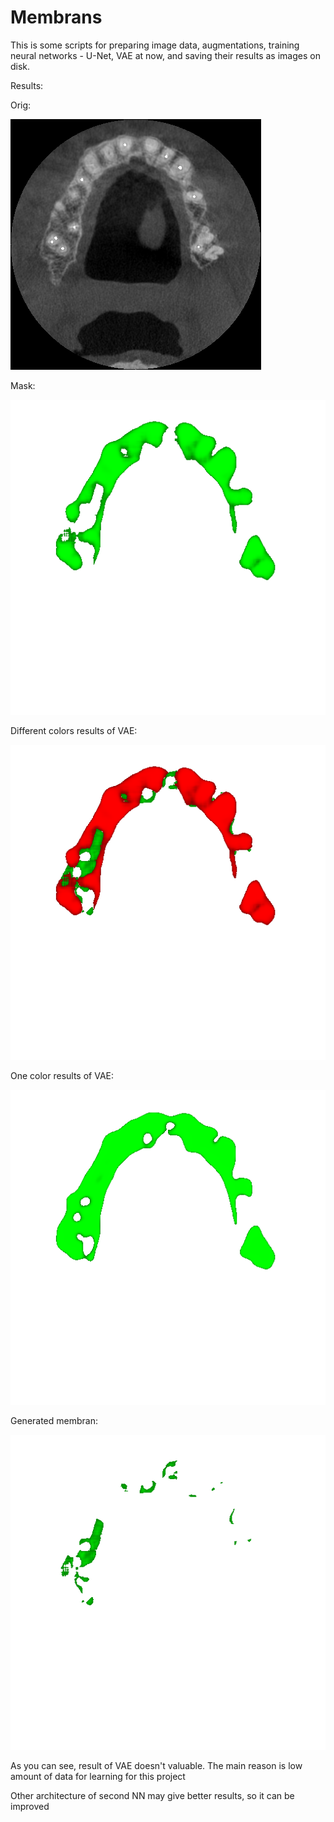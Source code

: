 # Membrans
This is some scripts for preparing image data, augmentations, training neural networks - U-Net, VAE at now, and saving their results as images on disk.

Results:

Orig:

![alt text](./example/orig0250.png)

Mask:

![alt text](./example/bone0250.png)

Different colors results of VAE:

![alt text](./example/bone_membr0250.png)

One color results of VAE:

![alt text](./example/bone_membr_one_color0250.png)

Generated membran:

![alt text](./example/membr0250.png)

As you can see, result of VAE doesn't valuable. The main reason is low amount of data for learning for this project

Other architecture of second NN may give better results, so it can be improved